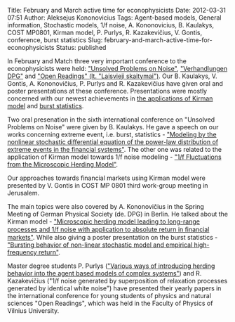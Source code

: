 Title: February and March active time for econophysicists
Date: 2012-03-31 07:51
Author: Aleksejus Kononovicius
Tags: Agent-based models, General information, Stochastic models, 1/f noise, A. Kononovicius, B. Kaulakys, COST MP0801, Kirman model, P. Purlys, R. Kazakevičius, V. Gontis, conference, burst statistics
Slug: february-and-march-active-time-for-econophysicists
Status: published

In
February and Match three very important conference to the
econophysicists were held: ["Unsolved Problems on
Noise"](http://www.saha.ac.in/cs/upon6.ecmp/Home.html), ["Verhandlungen
DPG"](http://berlin12.dpg-tagungen.de/index.html?lang=en) and ["Open
Readings" (lt. "Laisvieji skaitymai")](http://www.openreadings.eu/). Our
B. Kaulakys, V. Gontis, A. Kononovičius, P. Purlys and R. Kazakevičius
have given oral and poster presentations at these conference.
Presentations were mostly concerned with our newest achievements in [the
applications of Kirman
model](/tag/kirman-model) and [burst
statistics](/tag/burst-statistics).<!--more-->

Two oral presenation in the sixth international conference on "Unsolved
Problems on Noise" were given by B. Kaulakys. He gave a speech on our
works concerning extreme event, i.e. burst, statistics - ["Modeling by
the nonlinear stochastic differential equation of the power-law
distribution of extreme events in the financial
systems"](/uploads/2012/03/Kaulakys_UPoN2012_Events.pdf).
The other one was related to the application of Kirman model towards 1/f
noise modeling - ["1/f Fluctuations from the Microscopic Herding
Model"](/uploads/2012/03/Kaulakys_UPoN2012_Herding.pdf).

Our approaches towards financial markets using Kirman model were
presented by V. Gontis in COST MP 0801 third work-group meeting in
Jerusalem.

The main topics were also covered by A. Kononovičius in the Spring
Meeting of German Physical Society (de. DPG) in Berlin. He talked about
the Kirman model - ["Microscopic herding model leading to long-range
processes and 1/f noise with application to absolute return in ﬁnancial
markets"](/uploads/2012/03/Kaulakys2012Verhandlungen.pdf).
While also giving a poster presentation on the burst statistics -
["Bursting behavior of non-linear stochastic model and empirical
high-frequency
return"](/uploads/2012/03/Kononovicius2012Verhandlungen.pdf).

Master degree students P. Purlys (["Various ways of introducing herding
behavior into the agent based models of complex
systems"](/uploads/biblio/biblio_1356082716.pdf))
and R. Kazakevičius ("1/f noise generated by superposition of relaxation
processes generated by identical white noise") have presented their
yearly papers in the international conference for young students of
physics and natural sciences "Open Readings", which was held in the
Faculty of Physics of Vilnius University.
